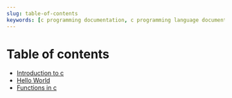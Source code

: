 ```yaml
---
slug: table-of-contents
keywords: [c programming documentation, c programming language documentation, c language documentation]
---
```


# Table of contents

- [Introduction to c](./introduction-to-c)
- [Hello World](./hello-world)
- [Functions in c](./functions-in-c)